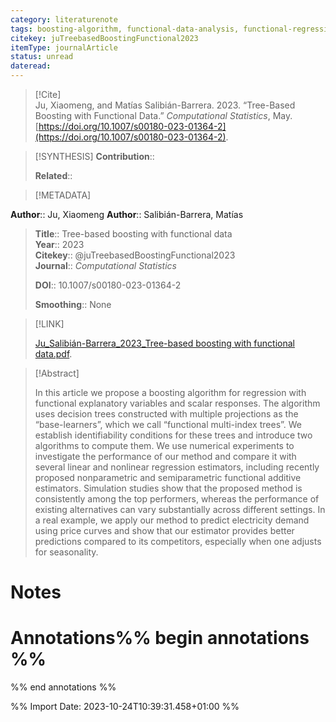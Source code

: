```yaml
---
category: literaturenote
tags: boosting-algorithm, functional-data-analysis, functional-regression
citekey: juTreebasedBoostingFunctional2023
itemType: journalArticle
status: unread  
dateread:  
---
```


> [!Cite]  
> Ju, Xiaomeng, and Matías Salibián-Barrera. 2023. “Tree-Based Boosting with Functional Data.” _Computational Statistics_, May. [https://doi.org/10.1007/s00180-023-01364-2](https://doi.org/10.1007/s00180-023-01364-2).

> [!SYNTHESIS] 
>**Contribution**::
>
>**Related**:: 
>

> [!METADATA]  
>
**Author**:: Ju, Xiaomeng
**Author**:: Salibián-Barrera, Matías<br>
> **Title**:: Tree-based boosting with functional data    
> **Year**:: 2023     
> **Citekey**:: @juTreebasedBoostingFunctional2023    
>**Journal**:: *Computational Statistics*    
>    
>     
>    
>    
>     
>    
>**DOI**:: 10.1007/s00180-023-01364-2    
>
>**Smoothing**:: None

> [!LINK] 
>
> [Ju_Salibián-Barrera_2023_Tree-based boosting with functional data.pdf](file:///Users/steven/Library/CloudStorage/GoogleDrive-steven.golovkine@ul.ie/My%20Drive/bibliography/Computational%20Statistics/2023/Ju_Salibián-Barrera_2023_Tree-based%20boosting%20with%20functional%20data.pdf).

>[!Abstract]
>
>In this article we propose a boosting algorithm for regression with functional explanatory variables and scalar responses. The algorithm uses decision trees constructed with multiple projections as the “base-learners”, which we call “functional multi-index trees”. We establish identifiability conditions for these trees and introduce two algorithms to compute them. We use numerical experiments to investigate the performance of our method and compare it with several linear and nonlinear regression estimators, including recently proposed nonparametric and semiparametric functional additive estimators. Simulation studies show that the proposed method is consistently among the top performers, whereas the performance of existing alternatives can vary substantially across different settings. In a real example, we apply our method to predict electricity demand using price curves and show that our estimator provides better predictions compared to its competitors, especially when one adjusts for seasonality.
>>


# Notes<br>
# Annotations%% begin annotations %%  
 
  
%% end annotations %%

%% Import Date: 2023-10-24T10:39:31.458+01:00 %%
